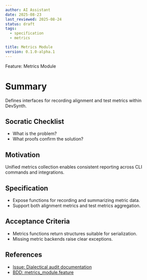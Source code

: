 ```yaml
---
author: AI Assistant
date: 2025-08-23
last_reviewed: 2025-08-24
status: draft
tags:
  - specification
  - metrics

title: Metrics Module
version: 0.1.0-alpha.1
---
```


Feature: Metrics Module

# Summary

Defines interfaces for recording alignment and test metrics within DevSynth.

## Socratic Checklist
- What is the problem?
- What proofs confirm the solution?

## Motivation
Unified metrics collection enables consistent reporting across CLI commands and integrations.

## Specification
- Expose functions for recording and summarizing metric data.
- Support both alignment metrics and test metrics aggregation.

## Acceptance Criteria
- Metrics functions return structures suitable for serialization.
- Missing metric backends raise clear exceptions.

## References

- [Issue: Dialectical audit documentation](../../issues/dialectical-audit-documentation.md)
- [BDD: metrics_module.feature](../../tests/behavior/features/metrics_module.feature)
